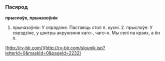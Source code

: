 ### Пасярод
**прыслоўе, прыназоўнік**

1. прыназоўнік: У сярэдзіне. Паставіць стол п. кухні. 2. прыслоўе: У сярэдзіне, у цэнтры акружэння каго-, чаго-н. Мы селі па краях, а ён п.

<a rel="author">[http://rv-blr.com/](http://rv-blr.com/slounik.jsp?letterId=0&maskId=0&pageId=2232)</a>
